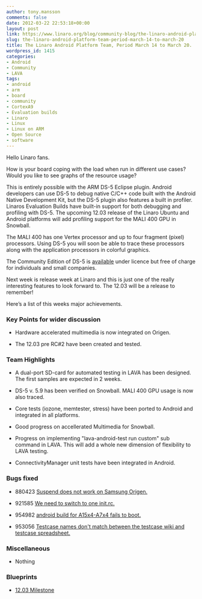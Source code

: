 ```yaml
---
author: tony.mansson
comments: false
date: 2012-03-22 22:53:18+00:00
layout: post
link: https://www.linaro.org/blog/community-blog/the-linaro-android-platform-team-period-march-14-to-march-20/
slug: the-linaro-android-platform-team-period-march-14-to-march-20
title: The Linaro Android Platform Team, Period March 14 to March 20.
wordpress_id: 1415
categories:
- Android
- Community
- LAVA
tags:
- android
- arm
- board
- community
- CortexA9
- Evaluation builds
- Linaro
- Linux
- Linux on ARM
- Open Source
- software
---
```


Hello Linaro fans.

How is your board coping with the load when run in different use cases? Would you like to see graphs of the resource usage?

This is entirely possible with the ARM DS-5 Eclipse plugin. Android developers can use DS-5 to debug native C/C++ code built with the Android Native Development Kit, but the DS-5 plugin also features a built in profiler. Linaros Evaluation Builds have built-in support for both debugging and profiling with DS-5. The upcoming 12.03 release of the Linaro Ubuntu and Android platforms will add profiling support for the MALI 400 GPU in Snowball.

The MALI 400 has one Vertex processor and up to four fragment (pixel) processors. Using DS-5 you will soon be able to trace these processors along with the application processors in colorful graphics.

The Community Edition of DS-5 is [available](http://www.arm.com/products/tools/software-tools/ds-5/ds-5-downloads.php) under licence but free of charge for individuals and small companies.

Next week is release week at Linaro and this is just one of the really interesting features to look forward to. The 12.03 will be a release to remember!

Here’s a list of this weeks major achievements.


### Key Points for wider discussion





	
  * Hardware accelerated multimedia is now integrated on Origen.

	
  * The 12.03 pre RC#2 have been created and tested.




### Team Highlights





	
  * A dual-port SD-card for automated testing in LAVA has been designed. The first samples are expected in 2 weeks.

	
  * DS-5 v. 5.9 has been verified on Snowball. MALI 400 GPU usage is now also traced.

	
  * Core tests (iozone, memtester, stress) have been ported to Android and integrated in all platforms.

	
  * Good progress on accellerated Multimedia for Snowball.

	
  * Progress on implementing "lava-android-test run custom" sub command in LAVA. This will add a whole new dimension of flexibility to LAVA testing.

	
  * ConnectivityManager unit tests have been integrated in Android.




### Bugs fixed





	
  * 880423	[ Suspend does not work on Samsung Origen.](https://bugs.launchpad.net/linaro-android/+bug/880423)

	
  * 921585	[ We need to switch to one init.rc.](https://bugs.launchpad.net/linaro-android/+bug/921585)

	
  * 954982	[ android build for A15x4-A7x4 fails to boot.](https://bugs.launchpad.net/linaro-android/+bug/954982)

	
  * 953056	[ Testcase names don't match between the testcase wiki and testcase spreadsheet.](https://bugs.launchpad.net/linaro-android/+bug/953056)




### Miscellaneous





	
  * Nothing




### Blueprints





	
  * [12.03 Milestone](https://launchpad.net/linaro-android/+milestone/12.03)


